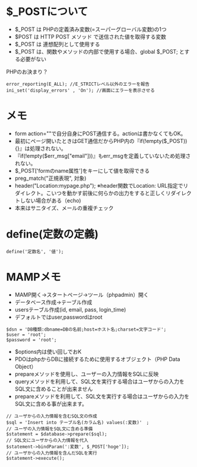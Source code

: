 # $_POSTについて

- $_POST は PHPの定義済み変数(=スーパーグローバル変数)の1つ
- $POST は HTTP POST メソッド で送信された値を取得する変数
- $_POST は 連想配列として使用する
- $_POST は、関数やメソッドの内部で使用する場合、global $_POST; とする必要がない


PHPのお決まり？
```
error_reporting(E_ALL); //E_STRICTレベル以外のエラーを報告
ini_set('display_errors' , 'On'); //画面にエラーを表示させる
```

# メモ
- form action=""で自分自身にPOST通信する。actionは書かなくてもOK。
- 最初にページ開いたときはGET通信だからPHP内の『if(!empty($_POST)){}』は処理されない。
- 『if(!empty($err_msg["email"]))』もerr_msgを定義していないため処理されない。
- $_POST['formのname属性']をキーにして値を取得できる
- preg_match("正規表現", 対象)
- header("Location:mypage.php"); ※header関数でLocation: URL指定でリダイレクト。こいつを動かす前後に何らかの出力をすると正しくリダイレクトしない場合がある（echo)
- 本来はサニタイズ、メールの重複チェック


# define(定数の定義)
```
define('定数名', '値');
```


# MAMPメモ
- MAMP開く→スタートページ→ツール（phpadmin）開く
- データベース作成→テーブル作成
- usersテーブル作成(id, email, pass, login_time)
- デフォルトではuser,passwordはroot
```
$dsn = 'DB種類:dbname=DBの名前;host=ホスト名;charset=文字コード';
$user = 'root';
$password = 'root';
```
- $options内は使い回しでおK
- PDOはphpからDBに接続するために使用するオブジェクト（PHP Data Object）
- prepareメソッドを使用し、ユーザーの入力情報をSQLに反映
- queryメソッドを利用して、SQL文を実行する場合はユーザからの入力をSQL文に含めることが出来ません
- prepareメソッドを利用して、SQL文を実行する場合はユーザからの入力をSQL文に含める事が出来ます。
```
// ユーザからの入力情報を含むSQL文の作成
$sql = 'Insert into テーブル名(カラム名) values(:変数)'　;
// ユーザの入力情報をSQL文に含める準備
$statement = $database->prepare($sql);
// SQL文にユーザからの入力情報を代入
$statement->bindParam(':変数', $_POST['hoge']);
// ユーザからの入力情報を含んだSQLを実行
$statement->execute();
```